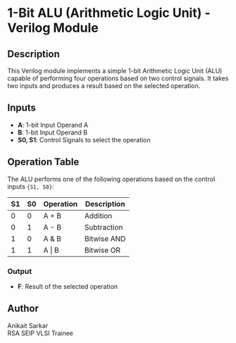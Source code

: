 # 1-Bit ALU (Arithmetic Logic Unit) - Verilog Module

## Description

This Verilog module implements a simple 1-bit Arithmetic Logic Unit (ALU) capable of performing four operations based on two control signals. It takes two inputs and produces a result based on the selected operation.

## Inputs

- **A**: 1-bit Input Operand A  
- **B**: 1-bit Input Operand B  
- **S0, S1**: Control Signals to select the operation


## Operation Table

The ALU performs one of the following operations based on the control inputs `{S1, S0}`:

| S1 | S0 | Operation | Description     |
|----|----|-----------|-----------------|
| 0  | 0  | A + B     | Addition        |
| 0  | 1  | A - B     | Subtraction     |
| 1  | 0  | A & B     | Bitwise AND     |
| 1  | 1  | A \| B    | Bitwise OR      |


### Output

- **F**: Result of the selected operation

## Author

Anikait Sarkar  
RSA SEIP VLSI Trainee
